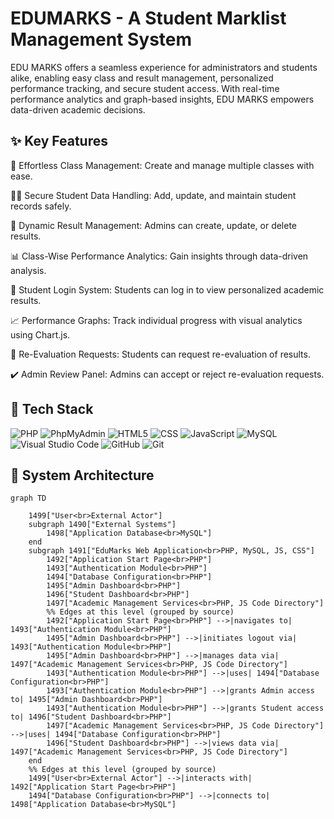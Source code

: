 # EDUMARKS - A Student Marklist Management System

EDU MARKS offers a seamless experience for administrators and students alike, enabling easy class and result management, personalized performance tracking, and secure student access. With real-time performance analytics and graph-based insights, EDU MARKS empowers data-driven academic decisions.

## ✨ Key Features

🏫 Effortless Class Management: Create and manage multiple classes with ease.

👨‍🎓 Secure Student Data Handling: Add, update, and maintain student records safely.

📝 Dynamic Result Management: Admins can create, update, or delete results.

📊 Class-Wise Performance Analytics: Gain insights through data-driven analysis.

🔐 Student Login System: Students can log in to view personalized academic results.

📈 Performance Graphs: Track individual progress with visual analytics using Chart.js.

🔁 Re-Evaluation Requests: Students can request re-evaluation of results.

✔️ Admin Review Panel: Admins can accept or reject re-evaluation requests.

## 🧱 Tech Stack

![PHP](https://img.shields.io/badge/PHP-%23777BB4.svg?style=for-the-badge&logo=php&logoColor=white)
![PhpMyAdmin](https://img.shields.io/badge/PhpMyAdmin-%23FF8000.svg?style=for-the-badge&logo=phpmyadmin&logoColor=white)
![HTML5](https://img.shields.io/badge/html5-%23E34F26.svg?style=for-the-badge&logo=html5&logoColor=white)
![CSS](https://img.shields.io/badge/css-%2300C4CC.svg?style=for-the-badge&logo=css&logoColor=white)
![JavaScript](https://img.shields.io/badge/javascript-%23323330.svg?style=for-the-badge&logo=javascript&logoColor=%23F7DF1E)
![MySQL](https://img.shields.io/badge/mysql-4479A1.svg?style=for-the-badge&logo=mysql&logoColor=white)
![Visual Studio Code](https://img.shields.io/badge/Visual%20Studio%20Code-0078d7.svg?style=for-the-badge&logo=visual-studio-code&logoColor=white)
![GitHub](https://img.shields.io/badge/github-%23121011.svg?style=for-the-badge&logo=github&logoColor=white)
![Git](https://img.shields.io/badge/git-%23F05033.svg?style=for-the-badge&logo=git&logoColor=white)

## 🧱 System Architecture 

```mermaid
graph TD

    1499["User<br>External Actor"]
    subgraph 1490["External Systems"]
        1498["Application Database<br>MySQL"]
    end
    subgraph 1491["EduMarks Web Application<br>PHP, MySQL, JS, CSS"]
        1492["Application Start Page<br>PHP"]
        1493["Authentication Module<br>PHP"]
        1494["Database Configuration<br>PHP"]
        1495["Admin Dashboard<br>PHP"]
        1496["Student Dashboard<br>PHP"]
        1497["Academic Management Services<br>PHP, JS Code Directory"]
        %% Edges at this level (grouped by source)
        1492["Application Start Page<br>PHP"] -->|navigates to| 1493["Authentication Module<br>PHP"]
        1495["Admin Dashboard<br>PHP"] -->|initiates logout via| 1493["Authentication Module<br>PHP"]
        1495["Admin Dashboard<br>PHP"] -->|manages data via| 1497["Academic Management Services<br>PHP, JS Code Directory"]
        1493["Authentication Module<br>PHP"] -->|uses| 1494["Database Configuration<br>PHP"]
        1493["Authentication Module<br>PHP"] -->|grants Admin access to| 1495["Admin Dashboard<br>PHP"]
        1493["Authentication Module<br>PHP"] -->|grants Student access to| 1496["Student Dashboard<br>PHP"]
        1497["Academic Management Services<br>PHP, JS Code Directory"] -->|uses| 1494["Database Configuration<br>PHP"]
        1496["Student Dashboard<br>PHP"] -->|views data via| 1497["Academic Management Services<br>PHP, JS Code Directory"]
    end
    %% Edges at this level (grouped by source)
    1499["User<br>External Actor"] -->|interacts with| 1492["Application Start Page<br>PHP"]
    1494["Database Configuration<br>PHP"] -->|connects to| 1498["Application Database<br>MySQL"]

```
